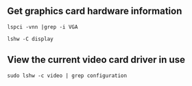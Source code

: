## Get graphics card hardware information

```{shell}
lspci -vnn |grep -i VGA

lshw -C display 
```
## View the current video card driver in use
```{shell}
sudo lshw -c video | grep configuration
```
